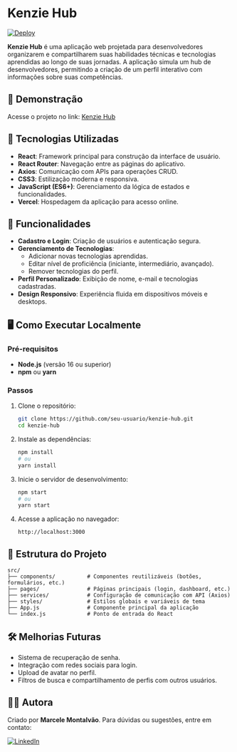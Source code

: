 # Kenzie Hub  

[![Deploy](https://img.shields.io/badge/deploy-vercel-blue)](https://kenzie-hub-marcelemontalvao.vercel.app)  

**Kenzie Hub** é uma aplicação web projetada para desenvolvedores organizarem e compartilharem suas habilidades técnicas e tecnologias aprendidas ao longo de suas jornadas. A aplicação simula um hub de desenvolvedores, permitindo a criação de um perfil interativo com informações sobre suas competências.  

## 🌟 Demonstração  
Acesse o projeto no link: [Kenzie Hub](https://kenzie-hub-marcelemontalvao.vercel.app)  

## 🚀 Tecnologias Utilizadas  
- **React**: Framework principal para construção da interface de usuário.  
- **React Router**: Navegação entre as páginas do aplicativo.  
- **Axios**: Comunicação com APIs para operações CRUD.  
- **CSS3**: Estilização moderna e responsiva.  
- **JavaScript (ES6+)**: Gerenciamento da lógica de estados e funcionalidades.  
- **Vercel**: Hospedagem da aplicação para acesso online.  

## 🎯 Funcionalidades  
- **Cadastro e Login**: Criação de usuários e autenticação segura.  
- **Gerenciamento de Tecnologias**:  
  - Adicionar novas tecnologias aprendidas.  
  - Editar nível de proficiência (iniciante, intermediário, avançado).  
  - Remover tecnologias do perfil.  
- **Perfil Personalizado**: Exibição de nome, e-mail e tecnologias cadastradas.  
- **Design Responsivo**: Experiência fluida em dispositivos móveis e desktops.  

## 🖥️ Como Executar Localmente  

### Pré-requisitos  
- **Node.js** (versão 16 ou superior)  
- **npm** ou **yarn**  

### Passos  

1. Clone o repositório:  
   ```bash
   git clone https://github.com/seu-usuario/kenzie-hub.git
   cd kenzie-hub
   ```

2. Instale as dependências:  
   ```bash
   npm install
   # ou
   yarn install
   ```

3. Inicie o servidor de desenvolvimento:  
   ```bash
   npm start
   # ou
   yarn start
   ```  

4. Acesse a aplicação no navegador:  
   ```
   http://localhost:3000
   ```  

## 📂 Estrutura do Projeto  
```plaintext
src/  
├── components/          # Componentes reutilizáveis (botões, formulários, etc.)  
├── pages/               # Páginas principais (login, dashboard, etc.)  
├── services/            # Configuração de comunicação com API (Axios)  
├── styles/              # Estilos globais e variáveis de tema  
├── App.js               # Componente principal da aplicação  
└── index.js             # Ponto de entrada do React  
```  

## 🛠️ Melhorias Futuras  
- Sistema de recuperação de senha.  
- Integração com redes sociais para login.  
- Upload de avatar no perfil.  
- Filtros de busca e compartilhamento de perfis com outros usuários.  

## 👩‍💻 Autora  
Criado por **Marcele Montalvão**. Para dúvidas ou sugestões, entre em contato:  

[![LinkedIn](https://img.shields.io/badge/LinkedIn-marcele--montalvao-blue)](https://www.linkedin.com/in/marcele-montalvao)  
